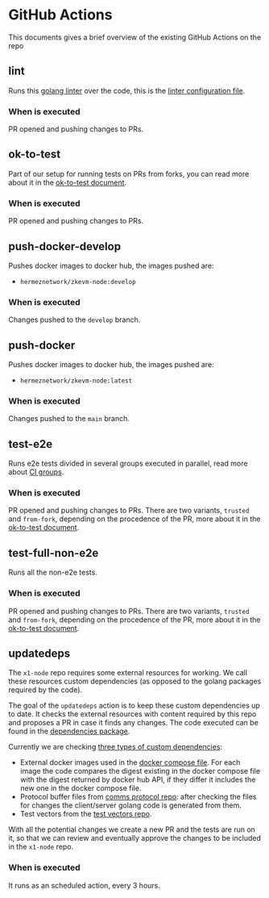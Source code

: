 # GitHub Actions

This documents gives a brief overview of the existing GitHub Actions on the repo

## lint

Runs this [golang linter] over the code, this is the [linter configuration file].

### When is executed

PR opened and pushing changes to PRs.

## ok-to-test

Part of our setup for running tests on PRs from forks, you can read more about it
in the [ok-to-test document].

### When is executed

PR opened and pushing changes to PRs.

## push-docker-develop

Pushes docker images to docker hub, the images pushed are:
* `hermeznetwork/zkevm-node:develop`

### When is executed

Changes pushed to the `develop` branch.

## push-docker

Pushes docker images to docker hub, the images pushed are:
* `hermeznetwork/zkevm-node:latest`

### When is executed

Changes pushed to the `main` branch.

## test-e2e

Runs e2e tests divided in several groups executed in parallel, read more about
[CI groups].

### When is executed

PR opened and pushing changes to PRs. There are two variants, `trusted` and
`from-fork`, depending on the procedence of the PR, more about it in the
[ok-to-test document].

## test-full-non-e2e

Runs all the non-e2e tests.

### When is executed

PR opened and pushing changes to PRs. There are two variants, `trusted` and
`from-fork`, depending on the procedence of the PR, more about it in the
[ok-to-test document].

## updatedeps

The `x1-node` repo requires some external resources for working. We call
these resources custom dependencies (as opposed to the golang packages required
by the code).

The goal of the `updatedeps` action is to keep these custom dependencies up to
date. It checks the external resources with content required by this repo and
proposes a PR in case it finds any changes. The code executed can be found in
the [dependencies package].

Currently we are checking [three types of custom dependencies]:
* External docker images used in the [docker compose file]. For each image the
code compares the digest existing in the docker compose file with the digest
returned by docker hub API, if they differ it includes the new one in the docker
compose file.
* Protocol buffer files from [comms protocol repo]: after checking the files
for changes the client/server golang code is generated from them.
* Test vectors from the [test vectors repo].

With all the potential changes we create a new PR and the tests are run on it,
so that we can review and eventually approve the changes to be included in the
`x1-node` repo.

### When is executed

It runs as an scheduled action, every 3 hours.

[golang linter]: https://golangci-lint.run/
[linter configuration file]: ../../.golangci.yml
[ok-to-test document]: ./ok-to-test.md
[CI groups]: ./groups.md
[dependencies package]: ../../scripts/cmd/dependencies
[three types of custom dependencies]: ../../scripts/cmd/dependencies.go
[docker compose file]: ../../docker-compose.yml
[comms protocol repo]: https://github.com/0xPolygonHermez/zkevm-comms-protocol/
[test vectors repo]: https://github.com/0xPolygonHermez/zkevm-testvectors
